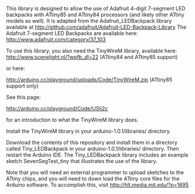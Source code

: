 This library is designed to allow the use of Adafruit 4-digit 7-segment LED backpacks
with ATtiny85 and ATtiny84 processors (and likely other ATtiny models as well). 
It is adapted from the Adafruit_LEDBackpack library available at
http://github.com/adafruit/Adafruit-LED-Backpack-Library
The Adafruit 7-segment LED Backpacks are available here:
http://www.adafruit.com/category/37_103


To use this library, you also need the TinyWireM library, available here:
http://www.scenelight.nl/?wpfb_dl=22 (ATtiny84 and ATtiny85 support)

or here:

http://arduino.cc/playground/uploads/Code/TinyWireM.zip (ATtiny85 support only)

See this page:

http://arduino.cc/playground/Code/USIi2c

for an introduction to what the TinyWireM library does.

Install the TinyWireM library in your arduino-1.0.1/libraries/ directory.

Download the contents of this repository and install them in a directory 
called Tiny_LEDBackpack in your arduino-1.0.1/libraries/ directory.
Then restart the Arduino IDE. The Tiny_LEDBackpack
library includes an example sketch SevenSegTest_tiny that illustrates the use
of the library. 

Note that you will need an external programmer to upload sketches to the ATtiny
chips, and you will need to down load the ATtiny core files for the Arduino software.
To accomplish this, visit
http://hlt.media.mit.edu/?p=1695

